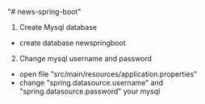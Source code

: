 "# news-spring-boot"

1. Create Mysql database
- create database newspringboot

2. Change mysql username and password
- open file "src/main/resources/application.properties"
- change "spring.datasource.username" and "spring.datasource.password" your mysql
